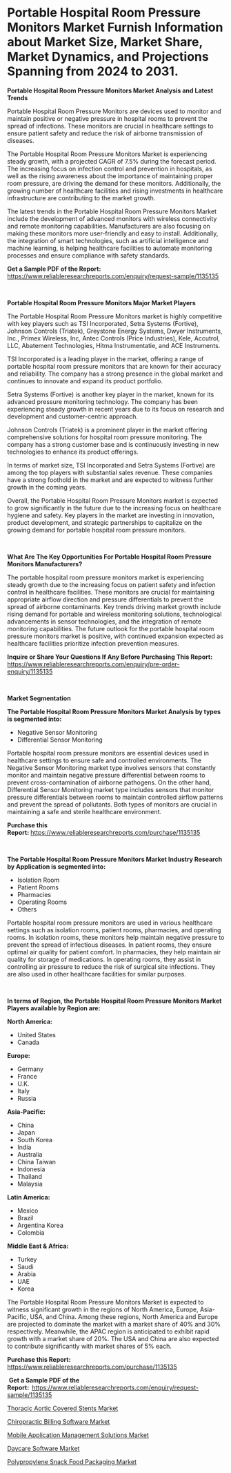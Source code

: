 <p><h1>Portable Hospital Room Pressure Monitors Market Furnish Information about Market Size, Market Share, Market Dynamics, and Projections Spanning from 2024 to 2031.</h1></p><p><strong>Portable Hospital Room Pressure Monitors Market Analysis and Latest Trends</strong></p>
<p><p>Portable Hospital Room Pressure Monitors are devices used to monitor and maintain positive or negative pressure in hospital rooms to prevent the spread of infections. These monitors are crucial in healthcare settings to ensure patient safety and reduce the risk of airborne transmission of diseases.</p><p>The Portable Hospital Room Pressure Monitors Market is experiencing steady growth, with a projected CAGR of 7.5% during the forecast period. The increasing focus on infection control and prevention in hospitals, as well as the rising awareness about the importance of maintaining proper room pressure, are driving the demand for these monitors. Additionally, the growing number of healthcare facilities and rising investments in healthcare infrastructure are contributing to the market growth.</p><p>The latest trends in the Portable Hospital Room Pressure Monitors Market include the development of advanced monitors with wireless connectivity and remote monitoring capabilities. Manufacturers are also focusing on making these monitors more user-friendly and easy to install. Additionally, the integration of smart technologies, such as artificial intelligence and machine learning, is helping healthcare facilities to automate monitoring processes and ensure compliance with safety standards.</p></p>
<p><strong>Get a Sample PDF of the Report:&nbsp;</strong> <a href="https://www.reliableresearchreports.com/enquiry/request-sample/1135135">https://www.reliableresearchreports.com/enquiry/request-sample/1135135</a></p>
<p>&nbsp;</p>
<p><strong>Portable Hospital Room Pressure Monitors Major Market Players</strong></p>
<p><p>The Portable Hospital Room Pressure Monitors market is highly competitive with key players such as TSI Incorporated, Setra Systems (Fortive), Johnson Controls (Triatek), Greystone Energy Systems, Dwyer Instruments, Inc., Primex Wireless, Inc, Antec Controls (Price Industries), Kele, Accutrol, LLC, Abatement Technologies, Hitma Instrumentatie, and ACE Instruments.</p><p>TSI Incorporated is a leading player in the market, offering a range of portable hospital room pressure monitors that are known for their accuracy and reliability. The company has a strong presence in the global market and continues to innovate and expand its product portfolio.</p><p>Setra Systems (Fortive) is another key player in the market, known for its advanced pressure monitoring technology. The company has been experiencing steady growth in recent years due to its focus on research and development and customer-centric approach.</p><p>Johnson Controls (Triatek) is a prominent player in the market offering comprehensive solutions for hospital room pressure monitoring. The company has a strong customer base and is continuously investing in new technologies to enhance its product offerings.</p><p>In terms of market size, TSI Incorporated and Setra Systems (Fortive) are among the top players with substantial sales revenue. These companies have a strong foothold in the market and are expected to witness further growth in the coming years.</p><p>Overall, the Portable Hospital Room Pressure Monitors market is expected to grow significantly in the future due to the increasing focus on healthcare hygiene and safety. Key players in the market are investing in innovation, product development, and strategic partnerships to capitalize on the growing demand for portable hospital room pressure monitors.</p></p>
<p>&nbsp;</p>
<p><strong>What Are The Key Opportunities For Portable Hospital Room Pressure Monitors Manufacturers?</strong></p>
<p><p>The portable hospital room pressure monitors market is experiencing steady growth due to the increasing focus on patient safety and infection control in healthcare facilities. These monitors are crucial for maintaining appropriate airflow direction and pressure differentials to prevent the spread of airborne contaminants. Key trends driving market growth include rising demand for portable and wireless monitoring solutions, technological advancements in sensor technologies, and the integration of remote monitoring capabilities. The future outlook for the portable hospital room pressure monitors market is positive, with continued expansion expected as healthcare facilities prioritize infection prevention measures.</p></p>
<p><strong>Inquire or Share Your Questions If Any Before Purchasing This Report:</strong> <a href="https://www.reliableresearchreports.com/enquiry/pre-order-enquiry/1135135">https://www.reliableresearchreports.com/enquiry/pre-order-enquiry/1135135</a></p>
<p>&nbsp;</p>
<p><strong>Market Segmentation</strong></p>
<p><strong>The Portable Hospital Room Pressure Monitors Market Analysis by types is segmented into:</strong></p>
<p><ul><li>Negative Sensor Monitoring</li><li>Differential Sensor Monitoring</li></ul></p>
<p><p>Portable hospital room pressure monitors are essential devices used in healthcare settings to ensure safe and controlled environments. The Negative Sensor Monitoring market type involves sensors that constantly monitor and maintain negative pressure differential between rooms to prevent cross-contamination of airborne pathogens. On the other hand, Differential Sensor Monitoring market type includes sensors that monitor pressure differentials between rooms to maintain controlled airflow patterns and prevent the spread of pollutants. Both types of monitors are crucial in maintaining a safe and sterile healthcare environment.</p></p>
<p><strong>Purchase this Report:&nbsp;</strong><a href="https://www.reliableresearchreports.com/purchase/1135135">https://www.reliableresearchreports.com/purchase/1135135</a></p>
<p>&nbsp;</p>
<p><strong>The Portable Hospital Room Pressure Monitors Market Industry Research by Application is segmented into:</strong></p>
<p><ul><li>Isolation Room</li><li>Patient Rooms</li><li>Pharmacies</li><li>Operating Rooms</li><li>Others</li></ul></p>
<p><p>Portable hospital room pressure monitors are used in various healthcare settings such as isolation rooms, patient rooms, pharmacies, and operating rooms. In isolation rooms, these monitors help maintain negative pressure to prevent the spread of infectious diseases. In patient rooms, they ensure optimal air quality for patient comfort. In pharmacies, they help maintain air quality for storage of medications. In operating rooms, they assist in controlling air pressure to reduce the risk of surgical site infections. They are also used in other healthcare facilities for similar purposes.</p></p>
<p>&nbsp;</p>
<p><strong>In terms of Region, the Portable Hospital Room Pressure Monitors Market Players available by Region are:</strong></p>
<p>
    <p> <strong> North America: </strong>
        <ul>
            <li>United States</li>
            <li>Canada</li>
        </ul>
        </p> 
    <p> <strong> Europe: </strong>
        <ul>
            <li>Germany</li>
            <li>France</li>
            <li>U.K.</li>
            <li>Italy</li>
            <li>Russia</li>
        </ul>
        </p> 
    <p> <strong> Asia-Pacific: </strong>
        <ul>
            <li>China</li>
            <li>Japan</li>
            <li>South Korea</li>
            <li>India</li>
            <li>Australia</li>
            <li>China Taiwan</li>
            <li>Indonesia</li>
            <li>Thailand</li>
            <li>Malaysia</li>
        </ul>
        </p> 
    <p> <strong> Latin America: </strong>
        <ul>
            <li>Mexico</li>
            <li>Brazil</li>
            <li>Argentina Korea</li>
            <li>Colombia</li>
        </ul>
        </p> 
    <p> <strong> Middle East & Africa: </strong>
        <ul>
            <li>Turkey</li>
            <li>Saudi</li>
            <li>Arabia</li>
            <li>UAE</li>
            <li>Korea</li>
        </ul>
    </p>
    </p>
<p><p>The Portable Hospital Room Pressure Monitors Market is expected to witness significant growth in the regions of North America, Europe, Asia-Pacific, USA, and China. Among these regions, North America and Europe are projected to dominate the market with a market share of 40% and 30% respectively. Meanwhile, the APAC region is anticipated to exhibit rapid growth with a market share of 20%. The USA and China are also expected to contribute significantly with market shares of 5% each.</p></p>
<p><strong>Purchase this Report: </strong><a href="https://www.reliableresearchreports.com/purchase/1135135">https://www.reliableresearchreports.com/purchase/1135135</a></p>
<p>&nbsp;<strong>Get a Sample PDF of the Report:&nbsp;&nbsp;</strong><a href="https://www.reliableresearchreports.com/enquiry/request-sample/1135135">https://www.reliableresearchreports.com/enquiry/request-sample/1135135</a></p>
<p><strong></strong></p>
<p><p><a href="https://github.com/singletonthaxterkelliehr2df/Market-Research-Report-List-1/blob/main/thoracic-aortic-covered-stents-market.md">Thoracic Aortic Covered Stents Market</a></p><p><a href="https://medium.com/@michellebutler19/chiropractic-billing-software-market-size-market-outlook-and-market-forecast-2024-to-2031-c36a0f8a9364">Chiropractic Billing Software Market</a></p><p><a href="https://medium.com/@soledadroob625/mobile-application-management-solutions-market-size-and-market-trends-complete-industry-overview-3193b3023cb3">Mobile Application Management Solutions Market</a></p><p><a href="https://medium.com/@michellebutler19/decoding-daycare-software-market-metrics-market-share-trends-and-growth-patterns-ae93fc52b745">Daycare Software Market</a></p><p><a href="https://github.com/kufem1/Market-Research-Report-List-1/blob/main/polypropylene-snack-food-packaging-market.md">Polypropylene Snack Food Packaging Market</a></p></p>